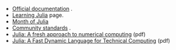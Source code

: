   - [Official documentation](https://docs.julialang.org/en/latest) .
  - [Learning Julia](https://julialang.org/learning) page.
  - [Month of Julia](https://github.com/DataWookie/MonthOfJulia)
  - [Community standards](https://julialang.org/community/standards) .
  - [Julia: A fresh approach to numerical
    computing](https://arxiv.org/pdf/1411.1607v4.pdf) <span> (pdf)
    </span>
  - [Julia: A Fast Dynamic Language for Technical
    Computing](https://arxiv.org/pdf/1209.5145v1.pdf) <span> (pdf)
    </span>
